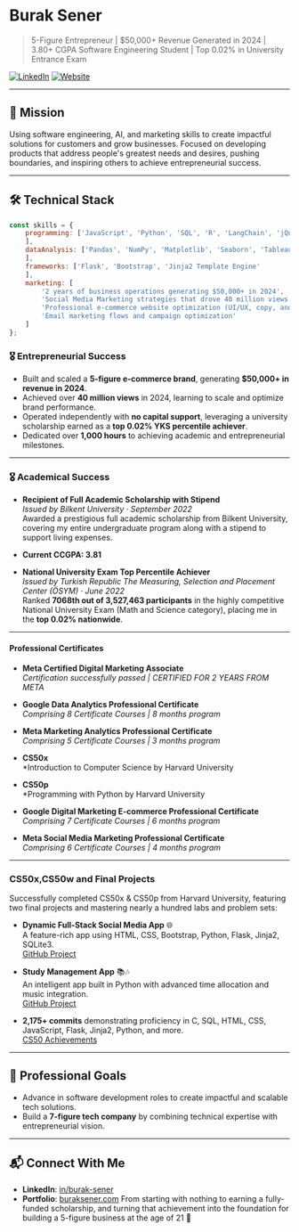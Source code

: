 # Burak Sener

> 5-Figure Entrepreneur | $50,000+ Revenue Generated in 2024 | 3.80+ CGPA Software Engineering Student | Top 0.02% in University Entrance Exam 

[![LinkedIn](https://img.shields.io/badge/LinkedIn-Connect-blue)](https://www.linkedin.com/in/burakssener/)
[![Website](https://img.shields.io/badge/Portfolio-Explore-green)](https://buraksener.com)

---

## 🎯 Mission
Using software engineering, AI, and marketing skills to create impactful solutions for customers and grow businesses. Focused on developing products that address people's greatest needs and desires, pushing boundaries, and inspiring others to achieve entrepreneurial success.

---

## 🛠️ Technical Stack
```javascript
const skills = {
    programming: ['JavaScript', 'Python', 'SQL', 'R', 'LangChain', 'jQuery', 'HTML/CSS/JavaScript', 'C', 'Java'
    ],
    dataAnalysis: ['Pandas', 'NumPy', 'Matplotlib', 'Seaborn', 'Tableau', 'Excel', 'Google Analytics'
    ],
    frameworks: ['Flask', 'Bootstrap', 'Jinja2 Template Engine'
    ],
    marketing: [
        '2 years of business operations generating $50,000+ in 2024',
        'Social Media Marketing strategies that drove 40 million views',
        'Professional e-commerce website optimization (UI/UX, copy, and offers) to increase AOV by $12 across 1,300+ orders',
        'Email marketing flows and campaign optimization'
    ]
};
```

### 🎖️ Entrepreneurial Success

- Built and scaled a **5-figure e-commerce brand**, generating **$50,000+ in revenue in 2024**.
- Achieved over **40 million views** in 2024, learning to scale and optimize brand performance.
- Operated independently with **no capital support**, leveraging a university scholarship earned as a **top 0.02% YKS percentile achiever**.
- Dedicated over **1,000 hours** to achieving academic and entrepreneurial milestones.
---

### 🎖️ Academical Success

- **Recipient of Full Academic Scholarship with Stipend**  
  *Issued by Bilkent University · September 2022*  
  Awarded a prestigious full academic scholarship from Bilkent University, covering my entire undergraduate program along with a stipend to support living expenses.  

- **Current CCGPA: 3.81**

- **National University Exam Top Percentile Achiever**  
  *Issued by Turkish Republic The Measuring, Selection and Placement Center (ÖSYM) · June 2022*  
  Ranked **7068th out of 3,527,463 participants** in the highly competitive National University Exam (Math and Science category), placing me in the **top 0.02% nationwide**.

---
  
#### **Professional Certificates**

- **Meta Certified Digital Marketing Associate**  
  *Certification successfully passed | CERTIFIED FOR 2 YEARS FROM META*

- **Google Data Analytics Professional Certificate**  
  *Comprising 8 Certificate Courses | 8 months program*  

- **Meta Marketing Analytics Professional Certificate**  
  *Comprising 5 Certificate Courses | 3 months program*

- **CS50x**  
  *Introduction to Computer Science by Harvard University 

- **CS50p**  
  *Programming with Python by Harvard University

- **Google Digital Marketing E-commerce Professional Certificate**  
  *Comprising 7 Certificate Courses | 6 months program*  

- **Meta Social Media Marketing Professional Certificate**  
  *Comprising 6 Certificate Courses | 4 months program*  

---

### CS50x,CS50w and Final Projects

Successfully completed CS50x & CS50p from Harvard University, featuring two final projects and mastering nearly a hundred labs and problem sets:

- **Dynamic Full-Stack Social Media App** 🌐  
  A feature-rich app using HTML, CSS, Bootstrap, Python, Flask, Jinja2, SQLite3.  
  [GitHub Project](#)  

- **Study Management App** 📚🎶  
  An intelligent app built in Python with advanced time allocation and music integration.  
  [GitHub Project](#)

- **2,175+ commits** demonstrating proficiency in C, SQL, HTML, CSS, JavaScript, Flask, Jinja2, Python, and more.  
  [CS50 Achievements](#)

---

## 🎯 Professional Goals
- Advance in software development roles to create impactful and scalable tech solutions.
- Build a **7-figure tech company** by combining technical expertise with entrepreneurial vision.

---

## 📬 Connect With Me
- **LinkedIn**: [in/burak-sener](https://linkedin.com/in/burakssener)
- **Portfolio**: [buraksener.com](https://buraksener.com/)
From starting with nothing to earning a fully-funded scholarship, and turning that achievement into the foundation for building a 5-figure business at the age of 21 🚀
